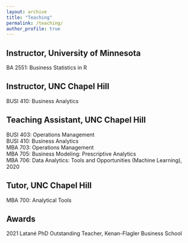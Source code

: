 ```yaml
---
layout: archive
title: "Teaching"
permalink: /teaching/
author_profile: true
---
```


## Instructor, University of Minnesota
BA 2551: Business Statistics in R

## Instructor, UNC Chapel Hill
BUSI 410: Business Analytics

## Teaching Assistant, UNC Chapel Hill
BUSI 403: Operations Management \
BUSI 410: Business Analytics \
MBA 703: Operations Management \
MBA 705: Business Modeling: Prescriptive Analytics \
MBA 706: Data Analytics: Tools and Opportunities (Machine Learning), 2020

## Tutor, UNC Chapel Hill
MBA 700: Analytical Tools

## Awards
2021 Latané PhD Outstanding Teacher, Kenan-Flagler Business School
